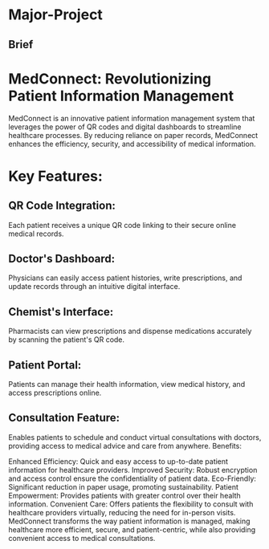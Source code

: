# Major-Project
## Brief
# MedConnect: Revolutionizing Patient Information Management
MedConnect is an innovative patient information management system that leverages the power of QR codes and digital dashboards to streamline healthcare processes. By reducing reliance on paper records, MedConnect enhances the efficiency, security, and accessibility of medical information.

# Key Features:

## QR Code Integration: 
Each patient receives a unique QR code linking to their secure online medical records.
## Doctor's Dashboard:
Physicians can easily access patient histories, write prescriptions, and update records through an intuitive digital interface.
## Chemist's Interface:
Pharmacists can view prescriptions and dispense medications accurately by scanning the patient's QR code.
## Patient Portal:
Patients can manage their health information, view medical history, and access prescriptions online.
## Consultation Feature:
Enables patients to schedule and conduct virtual consultations with doctors, providing access to medical advice and care from anywhere.
Benefits:

Enhanced Efficiency: Quick and easy access to up-to-date patient information for healthcare providers.
Improved Security: Robust encryption and access control ensure the confidentiality of patient data.
Eco-Friendly: Significant reduction in paper usage, promoting sustainability.
Patient Empowerment: Provides patients with greater control over their health information.
Convenient Care: Offers patients the flexibility to consult with healthcare providers virtually, reducing the need for in-person visits.
MedConnect transforms the way patient information is managed, making healthcare more efficient, secure, and patient-centric, while also providing convenient access to medical consultations.
